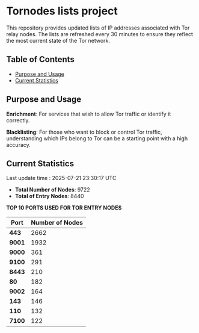 # Tornodes lists project

This repository provides updated lists of IP addresses associated with Tor relay nodes. The lists are refreshed every 30 minutes to ensure they reflect the most current state of the Tor network.

## Table of Contents

- [Purpose and Usage](#purpose-and-usage)
- [Current Statistics](#current-statistics)


## Purpose and Usage

**Enrichment**: For services that wish to allow Tor traffic or identify it correctly.

**Blacklisting**: For those who want to block or control Tor traffic, understanding which IPs belong to Tor can be a starting point with a high accuracy.

## Current Statistics

Last update time : 2025-07-21 23:30:17 UTC

- **Total Number of Nodes**: 9722
- **Total of Entry Nodes**: 8440

**TOP 10 PORTS USED FOR TOR ENTRY NODES**

| **Port** | **Number of Nodes** |
|------|-----------------|
| **443**   | 2662  |
| **9001**   | 1932  |
| **9000**   | 361  |
| **9100**   | 291  |
| **8443**   | 210  |
| **80**   | 182  |
| **9002**   | 164  |
| **143**   | 146  |
| **110**   | 132  |
| **7100**   | 122  |


